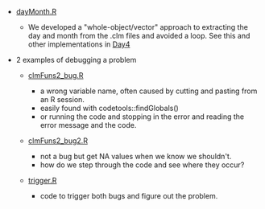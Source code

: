 + [dayMonth.R](dayMonth.R)
   + We developed a "whole-object/vector"  approach to extracting the 
     day and month from the .clm files and avoided a loop.
	 See this and other implementations in [Day4](../Day4)
	 
+ 2 examples of debugging a problem
   + [clmFuns2_bug.R](clmFuns2_bug.R)
     + a wrong variable name, often caused by cutting and pasting from an R session.
	 + easily found with codetools::findGlobals()
	 + or running the code and stopping in the error and reading the error message and the code.
	 
   + [clmFuns2_bug2.R](clmFuns2_bug2.R)
      + not a bug but get NA values when we know we shouldn't.
	  + how do we step through the code and see where they occur?
	  
   + [trigger.R](trigger.R)
      + code to trigger both bugs and figure out the problem.
	  
